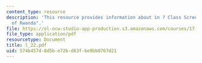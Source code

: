 ```yaml
---
content_type: resource
description: 'This resource provides information about in ? Class Screening: "Ghosts
  of Rwanda".'
file: https://ol-ocw-studio-app-production.s3.amazonaws.com/courses/17-523-ethnicity-and-race-in-world-politics-fall-2005/574b457d8d5be72bd63fbe9bb0767d21_l_22.pdf
file_type: application/pdf
resourcetype: Document
title: l_22.pdf
uid: 574b457d-8d5b-e72b-d63f-be9bb0767d21
---
```

